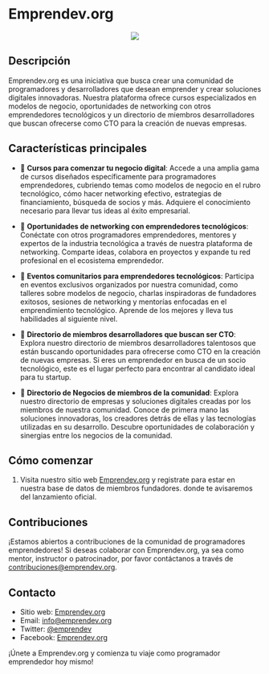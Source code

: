 # Emprendev.org

<p align="center">
  <img src="https://i.ibb.co/kSzG3xy/Branding.png" />
</p>

## Descripción

Emprendev.org es una iniciativa que busca crear una comunidad de programadores y desarrolladores que desean emprender y crear soluciones digitales innovadoras. Nuestra plataforma ofrece cursos especializados en modelos de negocio, oportunidades de networking con otros emprendedores tecnológicos y un directorio de miembros desarrolladores que buscan ofrecerse como CTO para la creación de nuevas empresas.

## Características principales

- 💼 **Cursos para comenzar tu negocio digital**: Accede a una amplia gama de cursos diseñados específicamente para programadores emprendedores, cubriendo temas como modelos de negocio en el rubro tecnológico, cómo hacer networking efectivo, estrategias de financiamiento, búsqueda de socios y más. Adquiere el conocimiento necesario para llevar tus ideas al éxito empresarial.

- 🤝 **Oportunidades de networking con emprendedores tecnológicos**: Conéctate con otros programadores emprendedores, mentores y expertos de la industria tecnológica a través de nuestra plataforma de networking. Comparte ideas, colabora en proyectos y expande tu red profesional en el ecosistema emprendedor.

- 🚀 **Eventos comunitarios para emprendedores tecnológicos**: Participa en eventos exclusivos organizados por nuestra comunidad, como talleres sobre modelos de negocio, charlas inspiradoras de fundadores exitosos, sesiones de networking y mentorías enfocadas en el emprendimiento tecnológico. Aprende de los mejores y lleva tus habilidades al siguiente nivel.

- 📜 **Directorio de miembros desarrolladores que buscan ser CTO**: Explora nuestro directorio de miembros desarrolladores talentosos que están buscando oportunidades para ofrecerse como CTO en la creación de nuevas empresas. Si eres un emprendedor en busca de un socio tecnológico, este es el lugar perfecto para encontrar al candidato ideal para tu startup.
  
- 🏢 **Directorio de Negocios de miembros de la comunidad**: Explora nuestro directorio de empresas y soluciones digitales creadas por los miembros de nuestra comunidad. Conoce de primera mano las soluciones innovadoras, los creadores detrás de ellas y las tecnologías utilizadas en su desarrollo. Descubre oportunidades de colaboración y sinergias entre los negocios de la comunidad.

## Cómo comenzar

1. Visita nuestro sitio web [Emprendev.org](https://www.emprendev.org) y registrate para estar en nuestra base de datos de miembros fundadores. donde te avisaremos del lanzamiento oficial.

## Contribuciones

¡Estamos abiertos a contribuciones de la comunidad de programadores emprendedores! Si deseas colaborar con Emprendev.org, ya sea como mentor, instructor o patrocinador, por favor contáctanos a través de [contribuciones@emprendev.org](mailto:contribuciones@emprendev.org).

## Contacto

- Sitio web: [Emprendev.org](https://www.emprendev.org)
- Email: [info@emprendev.org](mailto:info@emprendev.org)
- Twitter: [@emprendev](https://twitter.com/emprendev)
- Facebook: [Emprendev.org](https://www.facebook.com/emprendev.org)

¡Únete a Emprendev.org y comienza tu viaje como programador emprendedor hoy mismo!
